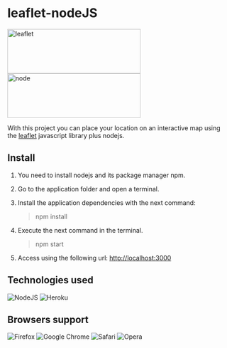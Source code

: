 # leaflet-nodeJS

[<img src="https://leafletjs.com/docs/images/logo.png" alt="leaflet" width="300" height="100" />](https://godban.github.io/browsers-support-badges/)</br>[<img src="https://cdn.svgporn.com/logos/nodejs-icon.svg" alt="node" width="300" height="100" />](https://godban.github.io/browsers-support-badges/)</br>

With this project you can place your location on an interactive map using the <a href="https://leafletjs.com/" target="__blank">leaflet</a> javascript library plus nodejs.

## Install

1. You need to install nodejs and its package manager npm.

2. Go to the application folder and open a terminal.

3. Install the application dependencies with the next command:
   >npm install

4. Execute the next command in the terminal.
   >npm start

5. Access using the following url: <a href="http://localhost:3000" target="__blank">http://localhost:3000</a>

## Technologies used

![NodeJS](https://img.shields.io/badge/node.js-6DA55F?style=for-the-badge&logo=node.js&logoColor=white)
![Heroku](https://img.shields.io/badge/heroku-%23430098.svg?style=for-the-badge&logo=heroku&logoColor=white)

## Browsers support

![Firefox](https://img.shields.io/badge/Firefox-FF7139?style=for-the-badge&logo=Firefox-Browser&logoColor=white)
![Google Chrome](https://img.shields.io/badge/Google%20Chrome-4285F4?style=for-the-badge&logo=GoogleChrome&logoColor=white)
![Safari](https://img.shields.io/badge/Safari-000000?style=for-the-badge&logo=Safari&logoColor=white)
![Opera](https://img.shields.io/badge/Opera-FF1B2D?style=for-the-badge&logo=Opera&logoColor=white)
